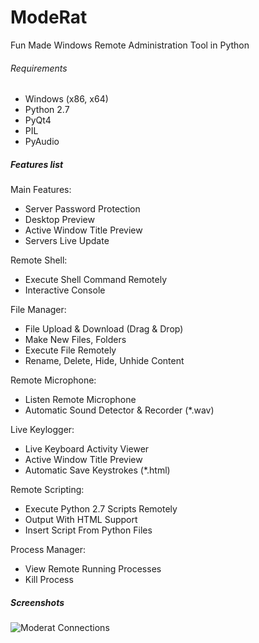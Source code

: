 # ModeRat


Fun Made Windows Remote Administration Tool in Python

###### Requirements

* Windows (x86, x64)
* Python 2.7
* PyQt4
* PIL
* PyAudio


 ##### Features list

Main Features:

 * Server Password Protection
 * Desktop Preview
 * Active Window Title Preview
 * Servers Live Update

Remote Shell:

 *  Execute Shell Command Remotely
 *  Interactive Console

File Manager:

 * File Upload & Download (Drag & Drop)
 * Make New Files, Folders
 * Execute File Remotely
 * Rename, Delete, Hide, Unhide Content

Remote Microphone:

 * Listen Remote Microphone
 * Automatic Sound Detector & Recorder (*.wav)

Live Keylogger:

 * Live Keyboard Activity Viewer
 * Active Window Title Preview
 * Automatic Save Keystrokes (*.html)

Remote Scripting:

 * Execute Python 2.7 Scripts Remotely
 * Output With HTML Support
 * Insert Script From Python Files

Process Manager:

 * View Remote Running Processes
 * Kill Process


 ##### Screenshots

![Moderat Connections](http://s017.radikal.ru/i412/1603/cf/4c92ad61e371.png)
